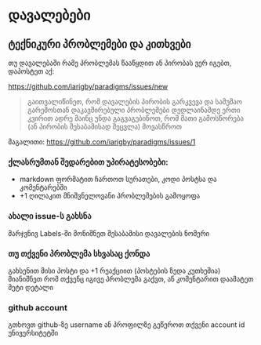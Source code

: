 # დავალებები
## ტექნიკური პრობლემები და კითხვები
თუ დავალებაში რამე პრობლემას წააწყდით ან პირობას ვერ იგებთ, დაპოსტეთ აქ:

https://github.com/iarigby/paradigms/issues/new

> გაითვალიწინეთ, რომ დავალების პირობის გარკვევა და სამუშაო გარემოსთან
დაკავშირებული პრობლემები დედლაინამდე ერთი კვირით ადრე მაინც უნდა გაგვაგებინოთ,
რომ მათი გამოსწორება (ან პირობის შესაბამისად შეცვლა) მოვასწროთ

მაგალითი: https://github.com/iarigby/paradigms/issues/1
### ქლასრუმთან შედარებით უპირატესობები:
- markdown ფორმატით ჩართოთ სურათები, კოდი პოსტსა და კომენტარებში
- +1 ღილაკით მნიშვნელოვანი პრობლემების გამოყოფა

### ახალი issue-ს გახსნა
მარჯვნივ Labels-ში მონიშნეთ შესაბამისი დავალების ნომერი

### თუ თქვენი პრობლემა სხვასაც ქონდა
გახსენით მისი პოსტი და +1 რეაქციით (პოსტების ზედა კუთხეშია) მიანიშნეთ რომ თქვენც
იგივე პრობლემა გაქვთ, ან კომენტარით დაამატეთ მეტი დეტალი 

### github account
გთხოვთ github-ზე username ან პროფილზე გეწეროთ თქვენი account id უნივერსიტეტში
